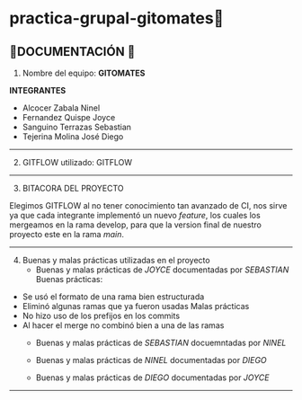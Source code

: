 # practica-grupal-gitomates🍅

## 🍅DOCUMENTACIÓN 🍅

1. Nombre del equipo: **GITOMATES**
   
**INTEGRANTES**
- Alcocer Zabala Ninel 
- Fernandez Quispe Joyce 
- Sanguino Terrazas Sebastian
- Tejerina Molina José Diego
---
    
2. GITFLOW utilizado: GITFLOW 
---

3. BITACORA DEL PROYECTO
   
Elegimos GITFLOW al no tener conocimiento tan avanzado de CI, nos sirve ya que cada integrante implementó un nuevo *feature*, los cuales los mergeamos en la rama develop, para que la version final de nuestro proyecto este en la rama *main*. 




---
4. Buenas y malas prácticas utilizadas en el proyecto
     - Buenas y malas prácticas de *JOYCE* documentadas por *SEBASTIAN*
       Buenas prácticas:
- Se usó el formato de una rama bien estructurada
- Eliminó algunas ramas que ya fueron usadas
Malas prácticas
- No hizo uso de los prefijos en los commits 
- Al hacer el merge no combinó bien a una de las ramas
     - Buenas y malas prácticas de *SEBASTIAN* docuemntadas por *NINEL*
       
     - Buenas y malas prácticas de *NINEL* documentadas por *DIEGO*
       
     - Buenas y malas prácticas de *DIEGO* documentadas por *JOYCE*
       
---

